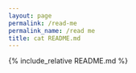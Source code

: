 ```yaml
---
layout: page
permalink: /read-me
permalink_name: /read me
title: cat README.md
---
```


{% include_relative README.md %}
